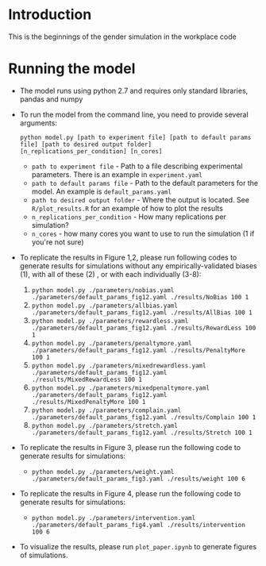 # Introduction

This is the beginnings of the gender simulation in the workplace code

# Running the model

- The model runs using python 2.7 and requires only standard libraries, pandas and numpy

- To run the model from the command line, you need to provide several arguments:

    ```
    python model.py [path to experiment file] [path to default params file] [path to desired output folder] [n_replications_per_condition] [n_cores]
    ```

    - ```path to experiment file``` - Path to a file describing experimental parameters.  There is an example in ```experiment.yaml```
    - ```path to default params file``` - Path to the default parameters for the model. An example is ```default_params.yaml```
    - ```path to desired output folder``` - Where the output is located. See ```R/plot_results.R``` for an example of how to plot the results
    - ```n_replications_per_condition``` - How many replications per simulation?
    - ```n_cores``` - how many cores you want to use to run the simulation (1 if you're not sure)


- To replicate the results in Figure 1,2, please run following codes to generate results for simulations without any empirically-validated biases (1), with all of these (2) , or with each individually (3-8):

    1. ```python model.py ./parameters/nobias.yaml ./parameters/default_params_fig12.yaml ./results/NoBias 100 1 ```
    2. ```python model.py ./parameters/allbias.yaml ./parameters/default_params_fig12.yaml ./results/AllBias 100 1 ```
    3. ```python model.py ./parameters/rewardless.yaml ./parameters/default_params_fig12.yaml ./results/RewardLess 100 1 ```
    4. ```python model.py ./parameters/penaltymore.yaml ./parameters/default_params_fig12.yaml ./results/PenaltyMore 100 1 ```
    5. ```python model.py ./parameters/mixedrewardless.yaml ./parameters/default_params_fig12.yaml ./results/MixedRewardLess 100 1 ```
    6. ```python model.py ./parameters/mixedpenaltymore.yaml ./parameters/default_params_fig12.yaml ./results/MixedPenaltyMore 100 1 ```
    7. ```python model.py ./parameters/complain.yaml ./parameters/default_params_fig12.yaml ./results/Complain 100 1 ```
    8. ```python model.py ./parameters/stretch.yaml ./parameters/default_params_fig12.yaml ./results/Stretch 100 1 ```

- To replicate the results in Figure 3, please run the following code to generate results for simulations:

    - ```python model.py ./parameters/weight.yaml ./parameters/default_params_fig3.yaml ./results/weight 100 6 ```

- To replicate the results in Figure 4, please run the following code to generate results for simulations:

    - ```python model.py ./parameters/intervention.yaml ./parameters/default_params_fig4.yaml ./results/intervention 100 6 ```

- To visualize the results, please run ```plot_paper.ipynb``` to generate figures of simulations. 


